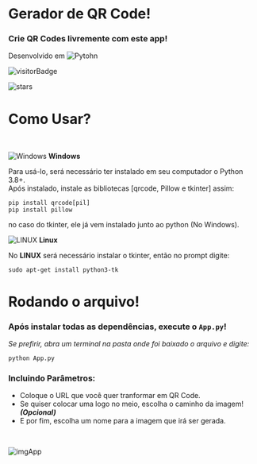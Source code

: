 # Gerador de QR Code!
### Crie QR Codes livremente com este app!

Desenvolvido em  ![Pytohn](https://img.shields.io/badge/Python-14354C?style=flat&logo=python&logoColor=white)

![visitorBadge](https://visitor-badge.laobi.icu/badge?page_id=VitorSamuel.qrcode-generator)

![stars](https://img.shields.io/github/stars/hVitorSamuel-pkg/qrcode-generator?style=social)
<br>

# Como Usar?
<br>

![Windows](https://upload.wikimedia.org/wikipedia/commons/thumb/0/0a/Unofficial_Windows_logo_variant_-_2002%E2%80%932012_%28Multicolored%29.svg/35px-Unofficial_Windows_logo_variant_-_2002%E2%80%932012_%28Multicolored%29.svg.png) **Windows**

Para usá-lo, será necessário ter instalado em seu computador o Python 3.8+. 
<br> 
Após instalado, instale as bibliotecas [qrcode, Pillow e tkinter] assim:  

```console
pip install qrcode[pil]
pip install pillow
```

no caso do tkinter, ele já vem instalado junto ao python (No Windows).

![LINUX](https://upload.wikimedia.org/wikipedia/commons/thumb/3/35/Tux.svg/35px-Tux.svg.png) **Linux**

No **LINUX** será necessário instalar o tkinter, então no prompt digite:
```console
sudo apt-get install python3-tk
```
# Rodando o arquivo!

### Após instalar todas as dependências, execute o `App.py`!
*Se prefirir, abra um terminal na pasta onde foi baixado o arquivo e digite:*
```console
python App.py
```

### Incluindo Parâmetros:

- Coloque o URL que você quer tranformar em QR Code.
- Se quiser colocar uma logo no meio, escolha o caminho da imagem! _**(Opcional)**_
- E por fim, escolha um nome para a imagem que irá ser gerada.

<br>

![imgApp](https://ibin.co/8mVsSEkPbF5A.png) 

